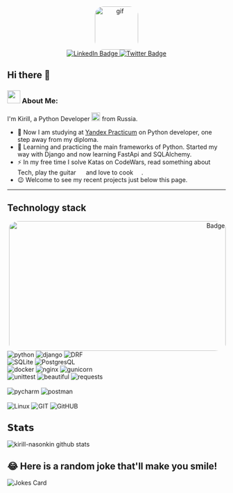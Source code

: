 <div id="header" align="center">
  <img alt="gif" src="https://media.giphy.com/media/v1.Y2lkPTc5MGI3NjExYWUwM2ZhNTlkYTYyNTBjM2JlYWNiMmFkNWZkYmUyZjhhZDRlODE4OCZlcD12MV9pbnRlcm5hbF9naWZzX2dpZklkJmN0PWc/du3J3cXyzhj75IOgvA/giphy.gif" width="100" style="border-radius: 20%"/>
</div>
<div id="badges" align="center">
  <a href="https://t.me/k_nasonkin">
    <img src="https://img.shields.io/badge/Telegram-blue?style=for-the-badge&logo=telegram&logoColor=white" alt="LinkedIn Badge"/>
  </a>
  <a href="mailto:kirill.nasonkin@yandex.ru">
    <img src="https://img.shields.io/badge/email-yellow?style=for-the-badge&logo=mail.ru&logoColor=red" alt="Twitter Badge"/>
  </a>
  <a href="https://leetcode.com/kirill-nasonkin/">
    </a>
</div>

## Hi there 👋

### <img src="https://cdn-icons-png.flaticon.com/512/5044/5044500.png" width=30> About Me:

I'm Kirill, a Python Developer <img src="https://media.giphy.com/media/WUlplcMpOCEmTGBtBW/giphy.gif" width="20"> from Russia.

- 🔭 Now I am studying
  at <a href="https://practicum.yandex.ru/profile/backend-developer/">Yandex Practicum</a> on Python developer, one step away from my diploma.
- 🌱 Learning and practicing the main frameworks of Python. Started my way with Django and now learning FastApi and SQLAlchemy.
- ⚡ In my free time I solve Katas on CodeWars, read something about Tech, play the
  guitar <img src="https://cdn-icons-png.flaticon.com/512/2816/2816775.png" width="15"> and love to
  cook <img src="https://cdn-icons-png.flaticon.com/512/1027/1027179.png" width=15>.
- 😉 Welcome to see my recent projects just below this page.
---

## Technology stack

<div id="techs" align="center">
  <div id="gif" align="right">
    <img align="right" style="border-radius: 5%" width="500" height="300" src="https://media.giphy.com/media/v1.Y2lkPTc5MGI3NjExNjY5Njk3YzZjZjBhZjRjMGRhMmU5MTNmMWM1OTRlZWIzZTEwZmE1OCZlcD12MV9pbnRlcm5hbF9naWZzX2dpZklkJmN0PWc/dWesBcTLavkZuG35MI/giphy.gif" alt="Badge"/>
  </div>
  <div id="" align="left">
    <img src="https://img.shields.io/badge/python-blue?style=for-the-badge&logo=python&logoColor=yellow" alt="python"/>
    <img src="https://img.shields.io/badge/django-green?style=for-the-badge&logo=django&logoColor=white" alt="django"/>
    <img src="https://img.shields.io/badge/DRF-red?style=for-the-badge&logo=DRF&logoColor=white" alt="DRF"/> <br>
    <img src="https://img.shields.io/badge/SQLite-07405E?style=for-the-badge&logo=sqlite&logoColor=white" alt="SQLite"/>
    <img src="https://img.shields.io/badge/PostgresQL-blue?style=for-the-badge&logo=postgresql&logoColor=white" alt="PostgresQL"/> <br>
    <img src="https://img.shields.io/badge/docker-blue?style=for-the-badge&logo=docker&logoColor=white" alt="docker"/>
    <img src="https://img.shields.io/badge/nginx-black?style=for-the-badge&logo=nginx&logoColor=white" alt="nginx"/>
    <img src="https://img.shields.io/badge/gunicorn-grey?style=for-the-badge&logo=gunicorn&logoColor=green" alt="gunicorn"/><br>
    <img src="https://img.shields.io/badge/unittest-green?style=for-the-badge&logo=testcafe&logoColor=white" alt="unittest"/>
    <img src="https://img.shields.io/badge/beautiful soup-grey?style=for-the-badge&logo=&logoColor=white" alt="beautiful"/>
    <img src="https://img.shields.io/badge/requests-black?style=for-the-badge&logo=&logoColor=white" alt="requests"/><br>
    <br>
    <img src="https://img.shields.io/badge/pycharm-black?style=for-the-badge&logo=pycharm&logoColor=white" alt="pycharm"/>
    <img src="https://img.shields.io/badge/postman-yellow?style=for-the-badge&logo=postman&logoColor=orange" alt="postman"/><br>
    <br>
    <img src="https://img.shields.io/badge/Linux-black?style=for-the-badge&logo=linux&logoColor=orange" alt="Linux"/>
    <img src="https://img.shields.io/badge/GIT-black?style=for-the-badge&logo=git&logoColor=red" alt="GIT"/>
    <img src="https://img.shields.io/badge/GitHUB-black?style=for-the-badge&logo=github&logoColor=white" alt="GitHUB"/>
  </div>
</div>

## 𝗦𝘁𝗮𝘁𝘀

![kirill-nasonkin github stats](https://github-readme-stats.vercel.app/api?username=kirill-nasonkin&show_icons=true&theme=monokai&include_all_commits=true&count_private=true)

## 😂 Here is a random joke that'll make you smile!

![Jokes Card](https://readme-jokes.vercel.app/api)
